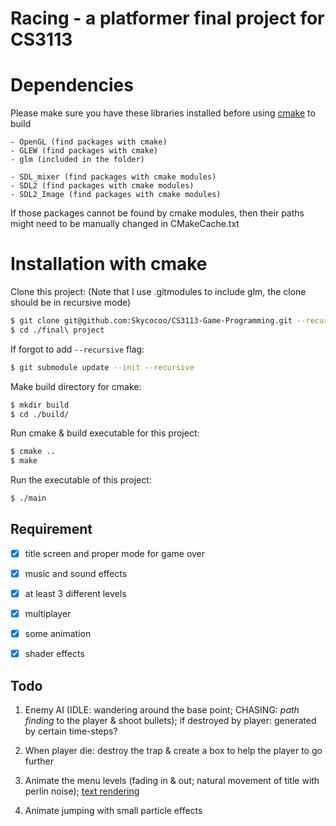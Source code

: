 # Racing - a platformer final project for CS3113

# Dependencies

Please make sure you have these libraries installed before using [cmake](https://cmake.org/) to build

```
- OpenGL (find packages with cmake)
- GLEW (find packages with cmake)
- glm (included in the folder)

- SDL_mixer (find packages with cmake modules)
- SDL2 (find packages with cmake modules)
- SDL2_Image (find packages with cmake modules)
```

If those packages cannot be found by cmake modules, then their paths might need to be manually changed in  CMakeCache.txt


# Installation with cmake

Clone this project: (Note that I use .gitmodules to include glm, the clone should be in recursive mode)

```bash
$ git clone git@github.com:Skycocoo/CS3113-Game-Programming.git --recursive
$ cd ./final\ project
```

If forgot to add ```--recursive``` flag:

```bash
$ git submodule update --init --recursive
```

Make build directory for cmake:
```bash
$ mkdir build
$ cd ./build/
```

Run cmake & build executable for this project:

```bash
$ cmake ..
$ make
```
Run the executable of this project:

```bash
$ ./main
```


## Requirement

- [x] title screen and proper mode for game over

- [x] music and sound effects

- [x] at least 3 different levels

- [x] multiplayer

- [x] some animation

- [x] shader effects


## Todo

1. Enemy AI (IDLE: wandering around the base point; CHASING: *path finding* to the player & shoot bullets); if destroyed by player: generated by certain time-steps?

2. When player die: destroy the trap & create a box to help the player to go further

3. Animate the menu levels (fading in & out; natural movement of title with perlin noise); [text rendering](https://learnopengl.com/In-Practice/Text-Rendering)

4. Animate jumping with small particle effects
